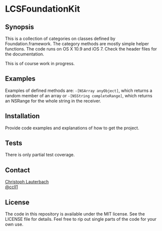 LCSFoundationKit
================

## Synopsis

This is a collection of categories on classes defined by Foundation.framework. The category methods are mostly simple helper functions. The code runs on OS X 10.9 and iOS 7. Check the header files for the documentation. 

This is of course work in progress.

## Examples

Examples of defined methods are: `-[NSArray anyObject]`, which returns a random member of an array or `-[NSString completeRange]`, which returns an NSRange for the whole string in the receiver.

## Installation

Provide code examples and explanations of how to get the project.

## Tests

There is only partial test coverage.

## Contact

[Christoph Lauterbach](https://github.com/ccll1)<br>
[@ccll1](https://twitter.com/ccll1)


## License

The code in this repository is available under the MIT license. See the LICENSE file for details. Feel free to rip out single parts of the code for your own use.
